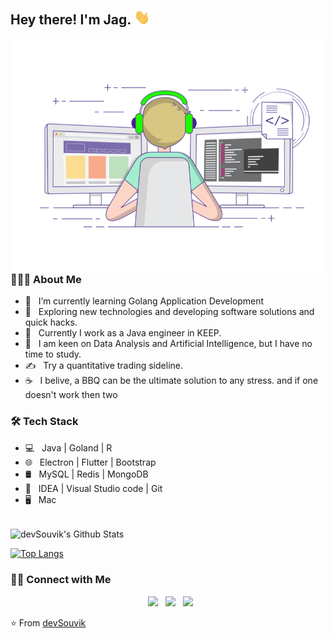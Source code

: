 <h2> Hey there! I'm Jag. <img src="https://github.com/isyj/isyj/blob/main/Hi.gif" width="25"></h2>
<img align="right" alt="GIF" src="https://github.com/isyj/isyj/blob/main/work.gif" width="500"/>

<h3> 👨🏻‍💻 About Me </h3>

- 🔭 &nbsp; I’m currently learning Golang Application Development
- 🤔 &nbsp; Exploring new technologies and developing software solutions and quick hacks.
- 💼 &nbsp; Currently I work as a Java engineer in KEEP.
- 🌱 &nbsp; I am keen on Data Analysis and Artificial Intelligence, but I have no time to study.
- ✍️ &nbsp; Try a quantitative trading sideline.
- ☕ &nbsp; I belive, a BBQ can be the ultimate solution to any stress. and if one doesn't work then two

<h3>🛠 Tech Stack</h3>

- 💻 &nbsp; Java | Goland | R  
- 🌐 &nbsp; Electron | Flutter | Bootstrap 
- 🛢 &nbsp; MySQL | Redis | MongoDB
- 🔧 &nbsp; IDEA | Visual Studio code | Git
- 🖥 &nbsp; Mac

<br>

<img align="center" src="https://github-readme-stats.vercel.app/api?username=isyj&include_all_commits=true&count_private=true&show_icons=true&line_height=20&title_color=7A7ADB&icon_color=2234AE&text_color=D3D3D3&bg_color=0,000000,130F40" alt="devSouvik's Github Stats">

</br>

[![Top Langs](https://github-readme-stats.vercel.app/api/top-langs/?username=isyj&layout=compact&text_color=daf7dc&bg_color=151515)](https://github.com/isyj/github-readme-stats)


<h3> 🤝🏻 Connect with Me </h3>

<p align="center">
&nbsp; <a href="https://twitter.com/jagyao" target="_blank" rel="noopener noreferrer"><img src="https://img.icons8.com/plasticine/100/000000/twitter.png" width="50" /></a>  
&nbsp; <a href="https://www.linkedin.com/in/jag-yao-6661b9150/" target="_blank" rel="noopener noreferrer"><img src="https://img.icons8.com/plasticine/100/000000/linkedin.png" width="50" /></a>
&nbsp; <a href="mailto:isyaojia@gmail.com" target="_blank" rel="noopener noreferrer"><img src="https://img.icons8.com/plasticine/100/000000/gmail.png"  width="50" /></a>
</p>

⭐️ From [devSouvik](https://github.com/isyj)
